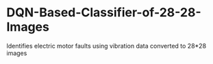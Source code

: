 # DQN-Based-Classifier-of-28-28-Images
Identifies electric motor faults using vibration data converted to 28*28 images
